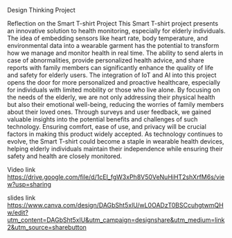 Design Thinking Project

Reflection on the Smart T-shirt Project
This Smart T-shirt project presents an innovative solution to health monitoring, especially for elderly individuals. The idea of embedding sensors like heart rate, body temperature, and environmental data into a wearable garment has the potential to transform how we manage and monitor health in real time. The ability to send alerts in case of abnormalities, provide personalized health advice, and share reports with family members can significantly enhance the quality of life and safety for elderly users.
The integration of IoT and AI into this project opens the door for more personalized and proactive healthcare, especially for individuals with limited mobility or those who live alone. By focusing on the needs of the elderly, we are not only addressing their physical health but also their emotional well-being, reducing the worries of family members about their loved ones.
Through surveys and user feedback, we gained valuable insights into the potential benefits and challenges of such technology. Ensuring comfort, ease of use, and privacy will be crucial factors in making this product widely accepted. As technology continues to evolve, the Smart T-shirt could become a staple in wearable health devices, helping elderly individuals maintain their independence while ensuring their safety and health are closely monitored.

Video link
https://drive.google.com/file/d/1cEI_fgW3xPh8V50VeNuHiHT2shXrfM6s/view?usp=sharing

slides link
https://www.canva.com/design/DAGbSht5xlU/wL0OADzT0BSCcuhgtwmQHw/edit?utm_content=DAGbSht5xlU&utm_campaign=designshare&utm_medium=link2&utm_source=sharebutton
